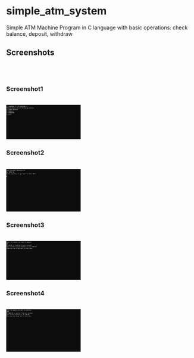 # simple_atm_system
Simple ATM Machine Program in C language with basic operations: check balance, deposit, withdraw

<h2>Screenshots</h2> <br> <br>
<h3>Screenshot1</h3> <br>
<img src="screenshots/screenshot1.png" width="200px"> <br>
<h3>Screenshot2</h3> <br>
<img src="screenshots/screenshot2.png" width="200px"> <br>
<h3>Screenshot3</h3> <br>
<img src="screenshots/screenshot3.png" width="200px"> <br>
<h3>Screenshot4</h3> <br>
<img src="screenshots/screenshot4.png" width="200px">
